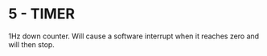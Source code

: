 # 5 - TIMER

1Hz down counter. Will cause a software interrupt when it reaches zero and will then stop.

